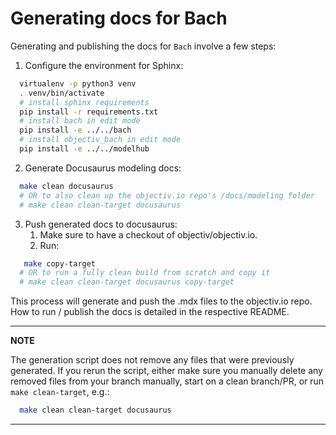 # Generating docs for Bach

Generating and publishing the docs for `Bach` involve a few steps:

1. Configure the environment for Sphinx:
```bash
  virtualenv -p python3 venv
  . venv/bin/activate
  # install sphinx requirements
  pip install -r requirements.txt
  # install bach in edit mode
  pip install -e ../../bach
  # install objectiv_bach in edit mode
  pip install -e ../../modelhub
```

2. Generate Docusaurus modeling docs:
```bash
  make clean docusaurus
  # OR to also clean up the objectiv.io repo's /docs/modeling folder
  # make clean clean-target docusaurus
```
3. Push generated docs to docusaurus:
   1. Make sure to have a checkout of objectiv/objectiv.io.
   2. Run:
```bash
   make copy-target
  # OR to run a fully clean build from scratch and copy it
  # make clean clean-target docusaurus copy-target
```

This process will generate and push the .mdx files to the objectiv.io repo. How to run / publish the docs is 
detailed in the respective README.

---
**NOTE**

The generation script does not remove any files that were previously generated. If you rerun the script, 
either make sure you manually delete any removed files from your branch manually, start on a clean 
branch/PR, or run `make clean-target`, e.g.:
```bash
  make clean clean-target docusaurus
```

---
